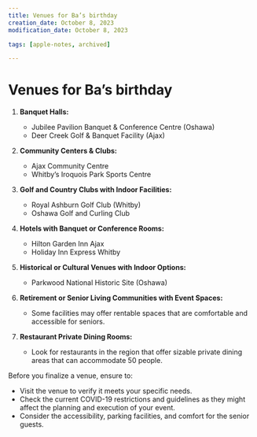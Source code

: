 ```yaml
---
title: Venues for Ba’s birthday
creation_date: October 8, 2023
modification_date: October 8, 2023

tags: [apple-notes, archived]

---
```



# Venues for Ba’s birthday 

1. **Banquet Halls:**
   - Jubilee Pavilion Banquet & Conference Centre (Oshawa)
   - Deer Creek Golf & Banquet Facility (Ajax)

2. **Community Centers & Clubs:**
   - Ajax Community Centre
   - Whitby’s Iroquois Park Sports Centre

3. **Golf and Country Clubs with Indoor Facilities:**
   - Royal Ashburn Golf Club (Whitby)
   - Oshawa Golf and Curling Club

4. **Hotels with Banquet or Conference Rooms:**
   - Hilton Garden Inn Ajax
   - Holiday Inn Express Whitby

5. **Historical or Cultural Venues with Indoor Options:**
   - Parkwood National Historic Site (Oshawa)

6. **Retirement or Senior Living Communities with Event Spaces:**
   - Some facilities may offer rentable spaces that are comfortable and accessible for seniors.

7. **Restaurant Private Dining Rooms:**
   - Look for restaurants in the region that offer sizable private dining areas that can accommodate 50 people. 

Before you finalize a venue, ensure to:
- Visit the venue to verify it meets your specific needs.
- Check the current COVID-19 restrictions and guidelines as they might affect the planning and execution of your event.
- Consider the accessibility, parking facilities, and comfort for the senior guests.
